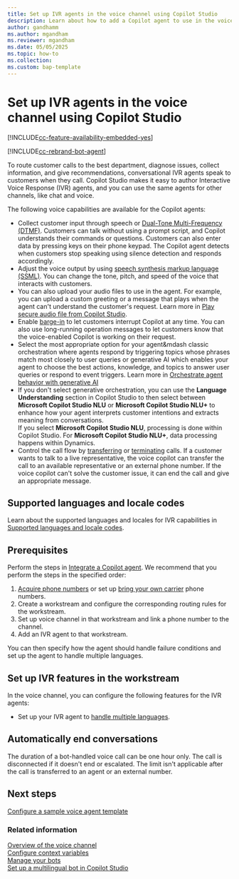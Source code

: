```yaml
---
title: Set up IVR agents in the voice channel using Copilot Studio
description: Learn about how to add a Copilot agent to use in the voice channel.
author: gandhamm
ms.author: mgandham
ms.reviewer: mgandham
ms.date: 05/05/2025
ms.topic: how-to
ms.collection:
ms.custom: bap-template
---
```


# Set up IVR agents in the voice channel using Copilot Studio

[!INCLUDE[cc-feature-availability-embedded-yes](../../includes/cc-feature-availability-embedded-yes.md)]

[!INCLUDE[cc-rebrand-bot-agent](../../includes/cc-rebrand-bot-agent.md)]


To route customer calls to the best department, diagnose issues, collect information, and give recommendations, conversational IVR agents speak to customers when they call. Copilot Studio makes it easy to author Interactive Voice Response (IVR) agents, and you can use the same agents for other channels, like chat and voice.

The following voice capabilities are available for the Copilot agents:

- Collect customer input through speech or [Dual-Tone Multi-Frequency (DTMF)](/microsoft-copilot-studio/voice-dtmf). Customers can talk without using a prompt script, and Copilot understands their commands or questions. Customers can also enter data by pressing keys on their phone keypad. The Copilot agent detects when customers stop speaking using silence detection and responds accordingly.
- Adjust the voice output by using [speech synthesis markup language (SSML)](/microsoft-copilot-studio/voice-configuration#format-speech-synthesis-with-ssml). You can change the tone, pitch, and speed of the voice that interacts with customers.
- You can also upload your audio files to use in the agent. For example, you can upload a custom greeting or a message that plays when the agent can't understand the customer's request. Learn more in [Play secure audio file from Copilot Studio](/dynamics365/guidance/resources/copilot-studio-play-audio-file).
- Enable [barge-in](/microsoft-copilot-studio/voice-configuration#enable-barge-in) to let customers interrupt Copilot at any time. You can also use long-running operation messages to let customers know that the voice-enabled Copilot is working on their request.
- Select the most appropriate option for your agent&mdash classic orchestration where agents respond by triggering topics whose phrases match most closely to user queries or generative AI which enables your agent to choose the best actions, knowledge, and topics to answer user queries or respond to event triggers. Learn more in [Orchestrate agent behavior with generative AI](/microsoft-copilot-studio/advanced-generative-actions)
- If you don't select generative orchestration, you can use the **Language Understanding** section in Copilot Studio to then select between **Microsoft Copilot Studio NLU** or **Microsoft Copilot Studio NLU+** to enhance how your agent interprets customer intentions and extracts meaning from conversations.  
If you select **Microsoft Copilot Studio NLU**, processing is done within Copilot Studio. For **Microsoft Copilot Studio NLU+**, data processing happens within Dynamics.  
- Control the call flow by [transferring](/microsoft-copilot-studio/voice-configuration#transfer-a-call-to-an-agent-or-external-phone-number) or [terminating](/microsoft-copilot-studio/voice-configuration#configure-call-termination) calls. If a customer wants to talk to a live representative, the voice copilot can transfer the call to an available representative or an external phone number. If the voice copilot can't solve the customer issue, it can end the call and give an appropriate message.

## Supported languages and locale codes

Learn about the supported languages and locales for IVR capabilities in [Supported languages and locale codes](/dynamics365/customer-service/administer/voice-channel-supported-languages?context=/dynamics365/contact-center/context/administer-context).

## Prerequisites

Perform the steps in [Integrate a Copilot agent](configure-bot-virtual-agent.md). We recommend that you perform the steps in the specified order:

1. [Acquire phone numbers](/dynamics365/customer-service/administer/voice-channel-manage-phone-numbers) or set up [bring your own carrier](/dynamics365/customer-service/administer/voice-channel-bring-your-own-number) phone numbers.
1. Create a workstream and configure the corresponding routing rules for the workstream.
1. Set up voice channel in that workstream and link a phone number to the channel.
1. Add an IVR agent to that workstream.

You can then specify how the agent should handle failure conditions and set up the agent to handle multiple languages.

## Set up IVR features in the workstream

In the voice channel, you can configure the following features for the IVR agents:

- Set up your IVR agent to [handle multiple languages](/dynamics365/contact-center/administer/configure-multilingual-agents?toc=/dynamics365/customer-service/administer/toc.json&bc=../../breadcrumb/toc.yml).

## Automatically end conversations

The duration of a bot-handled voice call can be one hour only. The call is disconnected if it doesn't end or escalated. The limit isn't applicable after the call is transferred to an agent or an external number.

## Next steps

[Configure a sample voice agent template](/dynamics365/contact-center/administer/bot-scenario-configure)

### Related information

[Overview of the voice channel](/dynamics365/customer-service/administer/voice-channel)  
[Configure context variables](/dynamics365/customer-service/administer/context-variables-for-bot)  
[Manage your bots](/dynamics365/customer-service/administer/manage-your-bots?context=/dynamics365/contact-center/context/administer-context)  
[Set up a multilingual bot in Copilot Studio](/dynamics365/customer-service/administer/set-up-multilingual-pva-bot)  
